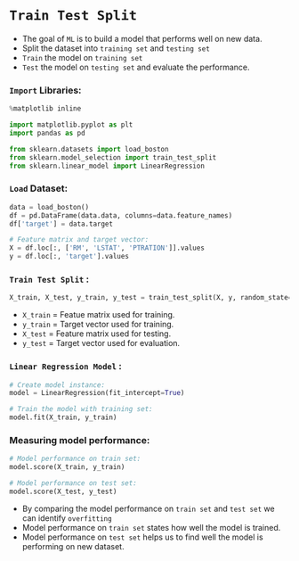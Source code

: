 # `Train Test Split`

- The goal of `ML` is to build a model that performs well on new data.
- Split the dataset into `training set` and `testing set`
- `Train` the model on `training set`
- `Test` the model on `testing set` and evaluate the performance.

### `Import` Libraries:
```python
%matplotlib inline

import matplotlib.pyplot as plt
import pandas as pd

from sklearn.datasets import load_boston
from sklearn.model_selection import train_test_split
from sklearn.linear_model import LinearRegression
```

### `Load` Dataset:
```python
data = load_boston()
df = pd.DataFrame(data.data, columns=data.feature_names)
df['target'] = data.target

# Feature matrix and target vector:
X = df.loc[:, ['RM', 'LSTAT', 'PTRATION']].values
y = df.loc[:, 'target'].values
```      

### `Train Test Split` : 
```python
X_train, X_test, y_train, y_test = train_test_split(X, y, random_state=42)
```
- `X_train` = Featue matrix used for training.
- `y_train` = Target vector used for training.
- `X_test` = Feature matrix used for testing.
- `y_test` = Target vector used for evaluation.

### `Linear Regression Model` :
```python
# Create model instance:
model = LinearRegression(fit_intercept=True)

# Train the model with training set:
model.fit(X_train, y_train)
```  

### Measuring model performance:
```python 
# Model performance on train set:
model.score(X_train, y_train)

# Model performance on test set:
model.score(X_test, y_test)
```

- By comparing the model performance on `train set` and `test set` we can identify `overfitting`
- Model performance on `train set` states how well the model is trained.
- Model performance on `test set` helps us to find well the model is performing on new dataset.
